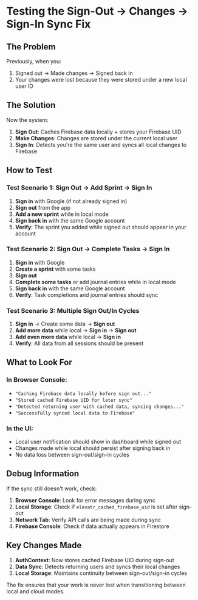 # Testing the Sign-Out → Changes → Sign-In Sync Fix

## The Problem
Previously, when you:
1. Signed out → Made changes → Signed back in
2. Your changes were lost because they were stored under a new local user ID

## The Solution
Now the system:
1. **Sign Out**: Caches Firebase data locally + stores your Firebase UID
2. **Make Changes**: Changes are stored under the current local user
3. **Sign In**: Detects you're the same user and syncs all local changes to Firebase

## How to Test

### Test Scenario 1: Sign Out → Add Sprint → Sign In
1. **Sign in** with Google (if not already signed in)
2. **Sign out** from the app
3. **Add a new sprint** while in local mode
4. **Sign back in** with the same Google account
5. **Verify**: The sprint you added while signed out should appear in your account

### Test Scenario 2: Sign Out → Complete Tasks → Sign In
1. **Sign in** with Google
2. **Create a sprint** with some tasks
3. **Sign out**
4. **Complete some tasks** or add journal entries while in local mode
5. **Sign back in** with the same Google account
6. **Verify**: Task completions and journal entries should sync

### Test Scenario 3: Multiple Sign Out/In Cycles
1. **Sign in** → Create some data → **Sign out**
2. **Add more data** while local → **Sign in** → **Sign out**
3. **Add even more data** while local → **Sign in**
4. **Verify**: All data from all sessions should be present

## What to Look For

### In Browser Console:
- `"Caching Firebase data locally before sign out..."`
- `"Stored cached Firebase UID for later sync"`
- `"Detected returning user with cached data, syncing changes..."`
- `"Successfully synced local data to Firebase"`

### In the UI:
- Local user notification should show in dashboard while signed out
- Changes made while local should persist after signing back in
- No data loss between sign-out/sign-in cycles

## Debug Information

If the sync still doesn't work, check:

1. **Browser Console**: Look for error messages during sync
2. **Local Storage**: Check if `elevatr_cached_firebase_uid` is set after sign-out
3. **Network Tab**: Verify API calls are being made during sync
4. **Firebase Console**: Check if data actually appears in Firestore

## Key Changes Made

1. **AuthContext**: Now stores cached Firebase UID during sign-out
2. **Data Sync**: Detects returning users and syncs their local changes
3. **Local Storage**: Maintains continuity between sign-out/sign-in cycles

The fix ensures that your work is never lost when transitioning between local and cloud modes.
